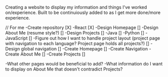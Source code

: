 Creating a website to display my information and things I've worked on/experience.  Built to be continuiously added to as I get more done/more experience.

// For me
-Create repository [X]
-React [X]
-Design Homepage []
-Design About Me (resume style?) []
-Design Projects []
    -Java []
    -Python []
    -JavaScript []
    -Figure out how I want to handle project layout (project page with navigation to each language?  Project page holds all projects?) []
-Design global navigation []
-Create Homepage []
-Create Navigation
-Create About Me []
-Create Projects []

-What other pages would be beneficial to add?
-What information do I want to display on About Me that doesn't contradict Projects?

